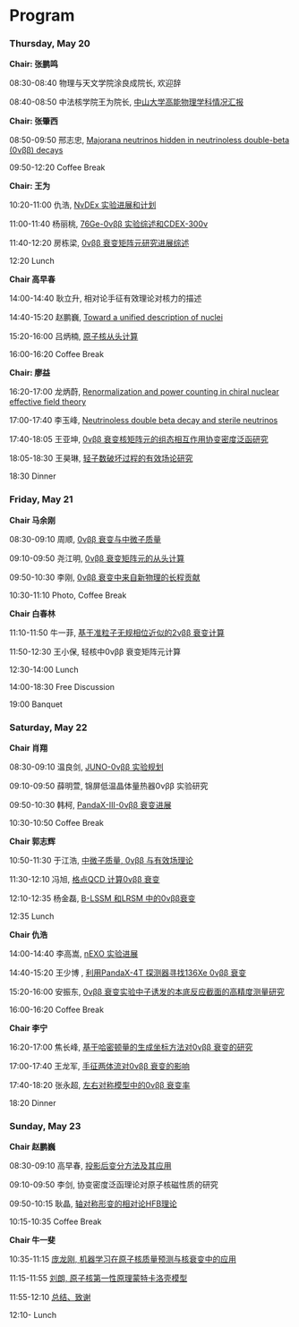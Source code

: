 # Program



### Thursday, May 20

**Chair: 张鹏鸣**

08:30-08:40 物理与天文学院涂良成院长, 欢迎辞
 
08:40-08:50 中法核学院王为院长, [中⼭⼤学⾼能物理学科情况汇报](./talks/0520_Wang.pdf)
            

**Chair: 张肇⻄**

08:50-09:50 邢志忠, [Majorana neutrinos hidden in neutrinoless double-beta (0νββ) decays](./talks/0520_Xing.ppt)

09:50-12:20 Coffee Break 

**Chair: 王为**

10:20-11:00 仇浩, [NvDEx 实验进展和计划](./talks/0520_Chou.pdf)

11:00-11:40 杨丽桃, [76Ge-0νββ 实验综述和CDEX-300ν](./talks/0520_Yang.pdf)

11:40-12:20 房栋梁, [0νββ 衰变矩阵元研究进展综述](./talks/0520_Fang.pdf)

12:20 Lunch 

**Chair ⾼早春**

14:00-14:40 耿⽴升, 相对论⼿征有效理论对核⼒的描述 

14:40-15:20 赵鹏巍, [Toward a unified description of nuclei](./talks/0520_Zhao.pdf)

15:20-16:00 吕炳楠, [原⼦核从头计算](./talks/0520_Lu.pdf)

16:00-16:20 Coffee Break 

**Chair: 廖益**

16:20-17:00 ⻰炳蔚, [Renormalization and power counting in chiral nuclear effective field theory](./talks/0520_Long.pdf)

17:00-17:40 李⽟峰, [Neutrinoless double beta decay and sterile neutrinos](./talks/0520_Li.pptx)

17:40-18:05 王亚坤, [0νββ 衰变核矩阵元的组态相互作⽤协变密度泛函研究](./talks/0520_WangYK.pdf)

18:05-18:30 王昊琳, [轻⼦数破坏过程的有效场论研究](./talks/0520_WangHL.pdf)

18:30 Dinner

### Friday, May 21 

**Chair 马余刚**

08:30-09:10 周顺, [0νββ 衰变与中微⼦质量](./talks/0521_Zhou.pdf)

09:10-09:50 尧江明, [0νββ 衰变矩阵元的从头计算](./talks/0521_Yao.pdf)

09:50-10:30 李刚, [0νββ 衰变中来⾃新物理的⻓程贡献](./talks/0521_Li.pdf)

10:30-11:10 Photo, Coffee Break 

**Chair 白春林**

11:10-11:50 牛一菲, [基于准粒⼦⽆规相位近似的2νββ 衰变计算](./talks/0521_Niu.pdf)

11:50-12:30 王小保, 轻核中0νββ 衰变矩阵元计算 

12:30-14:00 Lunch

14:00-18:30 Free Discussion

19:00 Banquet

### Saturday, May 22 

**Chair 肖翔**

08:30-09:10 温良剑, [JUNO-0νββ 实验规划](./talks/0522_Wen.pdf)

09:10-09:50 薛明萱, 锦屏低温晶体量热器0νββ 实验研究

09:50-10:30 韩柯, [PandaX-III-0νββ 衰变进展](./talks/0522_Han.pdf)

10:30-10:50 Coffee Break 

**Chair 郭志辉**

10:50-11:30 于江浩, [中微⼦质量, 0νββ 与有效场理论](./talks/0522_Yu.pdf)

11:30-12:10 冯旭, [格点QCD 计算0νββ 衰变](./talks/0522_Feng.pdf)

12:10-12:35 杨⾦磊, [B-LSSM 和LRSM 中的0νββ衰变](./talks/0522_Yang.pdf)

12:35 Lunch


**Chair 仇浩**

14:00-14:40 李⾼嵩, [nEXO 实验进展](./talks/0522_Li.pdf)

14:40-15:20 王少博 , [利⽤PandaX-4T 探测器寻找136Xe 0νββ 衰变](./talks/0522_WangSB.pdf)

15:20-16:00 安振东, [0νββ 衰变实验中⼦诱发的本底反应截⾯的⾼精度测量研究](./talks/0522_An.pdf)

16:00-16:20 Coffee Break 

**Chair 李宁**

16:20-17:00 焦⻓峰, [基于哈密顿量的⽣成坐标⽅法对0νββ 衰变的研究](./talks/0522_Jiao.pdf)

17:00-17:40 王⻰军, [⼿征两体流对0νββ 衰变的影响](./talks/0522_WangLG.pdf)

17:40-18:20 张永超, [左右对称模型中的0νββ 衰变率](./talks/0522_Zhang.pdf)

18:20 Dinner

### Sunday, May 23 

**Chair 赵鹏巍**

08:30-09:10 ⾼早春, [投影后变分⽅法及其应⽤](./talks/0523_Gao.ppt) 

09:10-09:50 李剑, 协变密度泛函理论对原⼦核磁性质的研究 

09:50-10:15 耿晶, [轴对称形变的相对论HFB理论](./talks/0523_Geng.pdf) 

10:15-10:35 Coffee Break 

**Chair 牛一斐**

10:35-11:15 [庞⻰刚, 机器学习在原⼦核质量预测与核衰变中的应⽤](./talks/0523_Pang.pdf) 

11:15-11:55 [刘朗, 原⼦核第⼀性原理蒙特卡洛壳模型](./talks/0523_Liu.pdf) 

11:55-12:10 [总结、致谢](./talks/0523_Yao.pdf)  

12:10- Lunch
